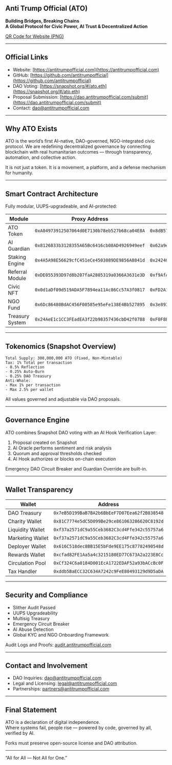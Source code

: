 ## Anti Trump Official (ATO)


**Building Bridges, Breaking Chains**  
**A Global Protocol for Civic Power, AI Trust & Decentralized Action**

 [QR Code for Website (PNG)](assets/qr-website-ato.png)

---

## Official Links

- Website: [https://antitrumpofficial.com](https://antitrumpofficial.com)  
- GitHub: [https://github.com/antitrumpofficial](https://github.com/antitrumpofficial)  
- DAO Voting: [https://snapshot.org/#/ato.eth](https://snapshot.org/#/ato.eth)  
- Proposal Submission: [https://dao.antitrumpofficial.com/submit](https://dao.antitrumpofficial.com/submit)  
- Contact: [dao@antitrumpofficial.com](mailto:dao@antitrumpofficial.com)

---

## Why ATO Exists

ATO is the world’s first AI-native, DAO-governed, NGO-integrated civic protocol. We are redefining decentralized governance by connecting blockchain with real humanitarian outcomes — through transparency, automation, and collective action.

It is not just a token. It is a movement, a platform, and a defense mechanism for humanity.

---

## Smart Contract Architecture

Fully modular, UUPS-upgradeable, and AI-protected:

| Module             |  Proxy Address                               | Implementation Address                       |
|--------------------|----------------------------------------------|----------------------------------------------|
| ATO Token          | `0xA04973912507064d0E7130b78eb527b68ca04E8A` | `0x8dB57aAb535175b857254DE6D626583658CEf32B` |
| AI Guardian        | `0x8126833b3128355A65Bc6416cb08AD4926949eef` | `0x62a9eB6281D650829B4cb0F8238362E7f91F491A` |
| Staking Engine     | `0x4A5A98E56629cfC451eCe4503089DE9856A8841d` | `0x242407E74BCeBE2Ef97Fb4845882Fd49d549eFC8` |
| Referral Module    | `0xDE055393D97d8b207faA2805319a0366A3631e3D` | `0xf9AfA18E931C161D01F8ab98C6d1eec8E0c59D89` |
| Civic NFT          | `0x0d1aDf09d519ADA5F7894ea11Ac86Cc57A3f0817` | `0xFD2A1Fd0AC58fB517640c3f99ad815F5a279dCA3` |
| NGO Fund           | `0x6Dc86480BdAC456F00585e95eFe138E4Bb527895` | `0x3e89312614fe8350f8FAC2Ec1Dc1717F95c25E7B` |
| Treasury System    | `0x24AeE1c1CC3FEadEA3f22b98357436cbD42f0788` | `0xF0F8Ea536f0a50B04ec371cd023fdF7256699B1D` |

---

## Tokenomics (Snapshot Overview)

```
Total Supply: 300,000,000 ATO (Fixed, Non-Mintable)
Tax: 1% Total per transaction
- 0.5% Reflection
- 0.25% Auto-Burn
- 0.25% DAO Treasury
Anti-Whale:
- Max 1% per transaction
- Max 2.5% per wallet
```

All values governed and adjustable via DAO proposals.

---

## Governance Engine

ATO combines Snapshot DAO voting with an AI Hook Verification Layer:

1. Proposal created on Snapshot
2. AI Oracle performs sentiment and risk analysis
3. Quorum and approval thresholds checked
4. AI Hook authorizes or blocks on-chain execution

Emergency DAO Circuit Breaker and Guardian Override are built-in.

---

## Wallet Transparency

| Wallet           | Address                                      |
|------------------|----------------------------------------------|
| DAO Treasury     | `0x7eB5D199BaB7BA2b6BbEeF7D07Eea62f2B838548` |
| Charity Wallet   | `0x81C7774e5dC5D099Be29ce861063286620C8192d` |
| Liquidity Wallet | `0xf37a2571dC9a55Ceb3682C3cd4Ffe342c55757a6` |
| Marketing Wallet | `0xf37a2571dC9a55Ceb3682C3cd4Ffe342c55757a6` |
| Deployer Wallet  | `0x616C518dec8BB15E5bFde9EE175c87782490548d` |
| Rewards Wallet   | `0xcfad82FE1Aa5a4c3215180ED77C673A2a223E8Cc` |
| Circulation Pool | `0xCf324C6a0184D001EcA1722EDAF52a93bACcBc0F` |
| Tax Handler      | `0xddb5BaECC32C634A7242c9FeE80493129d9D5aDA` |

---

## Security and Compliance

- Slither Audit Passed
- UUPS Upgradeability
- Multisig Treasury
- Emergency Circuit Breaker
- AI Abuse Detection
- Global KYC and NGO Onboarding Framework

Audit Logs and Proofs: [audit.antitrumpofficial.com](https://audit.antitrumpofficial.com)

---

## Contact and Involvement

- DAO Inquiries: [dao@antitrumpofficial.com](mailto:dao@antitrumpofficial.com)  
- Legal and Licensing: [legal@antitrumpofficial.com](mailto:legal@antitrumpofficial.com)  
- Partnerships: [partners@antitrumpofficial.com](mailto:partners@antitrumpofficial.com)  

---

## Final Statement

ATO is a declaration of digital independence.  
Where systems fail, people rise — powered by code, governed by all, verified by AI.

Forks must preserve open-source license and DAO attribution.

---

“All for All — Not All for One.”

